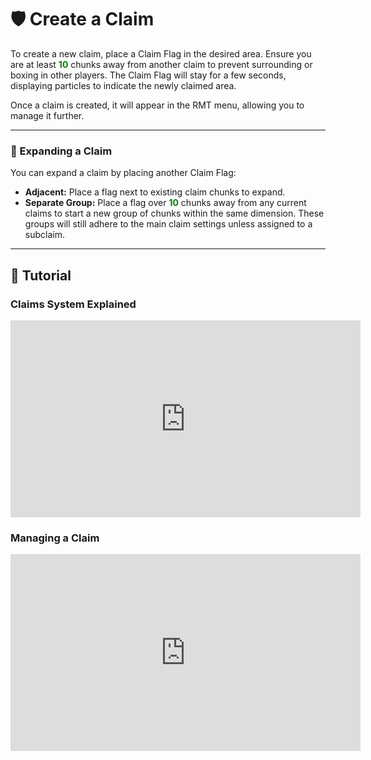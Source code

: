 # 🛡️ Create a Claim

To create a new claim, place a Claim Flag in the desired area. Ensure you are at least <span style="color: green;">**10**</span> chunks away from another claim to prevent surrounding or boxing in other players. The Claim Flag will stay for a few seconds, displaying particles to indicate the newly claimed area.

Once a claim is created, it will appear in the RMT menu, allowing you to manage it further.

---

### 📏 Expanding a Claim

You can expand a claim by placing another Claim Flag:

- **Adjacent:** Place a flag next to existing claim chunks to expand.
- **Separate Group:** Place a flag over <span style="color: green;">**10**</span> chunks away from any current claims to start a new group of chunks within the same dimension. These groups will still adhere to the main claim settings unless assigned to a subclaim.

---

## 🎥 Tutorial

### Claims System Explained

<iframe width="560" height="315" src="https://www.youtube.com/embed/bCRWqv-WTo0?si=EFrfgs5VQexwY4VN&amp;start=559" title="Claims System Tutorial" frameborder="0" allow="accelerometer; autoplay; clipboard-write; encrypted-media; gyroscope; picture-in-picture; web-share" referrerpolicy="strict-origin-when-cross-origin" allowfullscreen></iframe>

### Managing a Claim

<iframe width="560" height="315" src="https://www.youtube.com/embed/bCRWqv-WTo0?si=5aS_Gi_DDkW9qc3q&amp;start=1122" title="Claim Management Tutorial" frameborder="0" allow="accelerometer; autoplay; clipboard-write; encrypted-media; gyroscope; picture-in-picture; web-share" referrerpolicy="strict-origin-when-cross-origin" allowfullscreen></iframe>
